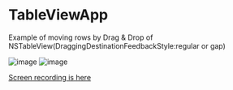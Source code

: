 # TableViewApp
Example of moving rows by Drag &amp; Drop of NSTableView(DraggingDestinationFeedbackStyle:regular or gap)

![image](https://hideo-uhara.github.io/homepage/TableViewApp/TableViewApp1.png)
![image](https://hideo-uhara.github.io/homepage/TableViewApp/TableViewApp2.png)

[Screen recording is here](https://mac-iphone-etc.cocolog-nifty.com/blog/files/2022050401.mov)

